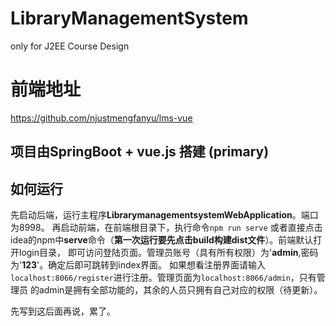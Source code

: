 # LibraryManagementSystem
only for J2EE Course Design

# 前端地址
https://github.com/njustmengfanyu/lms-vue

## 项目由SpringBoot + vue.js 搭建 (primary)

## 如何运行

先启动后端，运行主程序**LibrarymanagementsystemWebApplication**。端口为8998。
再启动前端，在前端根目录下，执行命令<code>npm run serve</code>
或者直接点击idea的npm中**serve**命令（**第一次运行要先点击build构建dist文件**）。前端默认打开login目录，
即可访问登陆页面。管理员账号（具有所有权限）为'**admin**,密码为'**123**'。确定后即可跳转到index界面。
如果想看注册界面请输入`localhost:8066/register`进行注册。管理页面为`localhost:8066/admin`，只有管理员
的admin是拥有全部功能的，其余的人员只拥有自己对应的权限（待更新）。

先写到这后面再说，累了。
